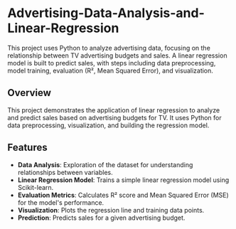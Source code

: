 # Advertising-Data-Analysis-and-Linear-Regression
This project uses Python to analyze advertising data, focusing on the relationship between TV advertising budgets and sales. A linear regression model is built to predict sales, with steps including data preprocessing, model training, evaluation (R², Mean Squared Error), and visualization.

## Overview
This project demonstrates the application of linear regression to analyze and predict sales based on advertising budgets for TV. It uses Python for data preprocessing, visualization, and building the regression model.

## Features
- **Data Analysis**: Exploration of the dataset for understanding relationships between variables.
- **Linear Regression Model**: Trains a simple linear regression model using Scikit-learn.
- **Evaluation Metrics**: Calculates R² score and Mean Squared Error (MSE) for the model's performance.
- **Visualization**: Plots the regression line and training data points.
- **Prediction**: Predicts sales for a given advertising budget.

